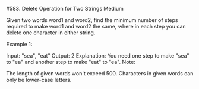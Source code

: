 #583. Delete Operation for Two Strings
Medium

Given two words word1 and word2, find the minimum number of steps required to make word1 and word2 the same, where in each step you can delete one character in either string.

Example 1:

Input: "sea", "eat"
Output: 2
Explanation: You need one step to make "sea" to "ea" and another step to make "eat" to "ea".
Note:

The length of given words won't exceed 500.
Characters in given words can only be lower-case letters.